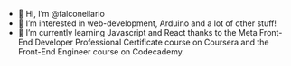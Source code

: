 - 👋 Hi, I’m @falconeilario
- 👀 I’m interested in web-development, Arduino and a lot of other stuff!
- 🌱 I’m currently learning Javascript and React thanks to the Meta Front-End Developer Professional Certificate course on Coursera and the Front-End Engineer course on Codecademy.
<!--- - 💞️ I’m looking to collaborate on 
- 📫 How to reach me ...
--->
<!---
falconeilario/falconeilario is a ✨ special ✨ repository because its `README.md` (this file) appears on your GitHub profile.
You can click the Preview link to take a look at your changes.
--->

